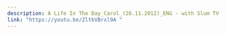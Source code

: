 ```yaml
---
description: A Life In The Day_Carol_(26.11.2012)_ENG - with Slum TV
link: "https://youtu.be/ZltkVBrxl9A "
---
```

